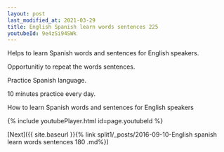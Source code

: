 ```yaml
---
layout: post
last_modified_at: 2021-03-29
title: English Spanish learn words sentences 225 
youtubeId: 9e4zSi94SWk
---
```

 
 
Helps to learn Spanish words and sentences for English speakers.

Opportunitiy to repeat the words sentences. 

Practice Spanish language. 
 
10 minutes practice every day. 
 
How to learn Spanish words and sentences for English speakers 
 
{% include youtubePlayer.html id=page.youtubeId %}
 
 
[Next]({{ site.baseurl }}{% link  split1/_posts/2016-09-10-English spanish learn words sentences 180 .md%})
 
